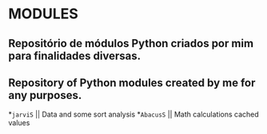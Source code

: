 # MODULES

## Repositório de módulos Python criados por mim para finalidades diversas.
## Repository of Python modules created by me for any purposes.

*`jarviS` || Data and some sort analysis
*`AbacusS` || Math calculations cached values


